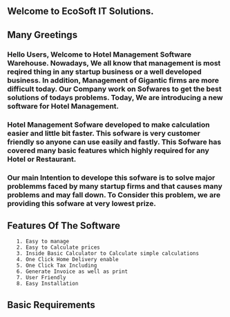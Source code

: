 ## Welcome to EcoSoft IT Solutions.

## Many Greetings
  ### Hello Users, Welcome to Hotel Management Software Warehouse. Nowadays, We all know that management is most reqired thing in any startup business or a well developed business. In addition,   Management of Gigantic firms are more difficult today. Our Company work on Sofwares to get the best solutions of todays problems. Today, We are introducing a new software for   Hotel Management. 
  
 ### Hotel Management Sofware developed to make calculation easier and little bit faster. This sofware is very customer friendly so anyone can use easily and fastly. This Sofware     has covered many basic features which highly required for any Hotel or Restaurant. 
 
 ### Our main Intention to develope this sofware is to solve major problemms faced by many startup firms and that causes many problems and may fall down. To Consider this problem, we are providing this sofware at very lowest prize. 
 
## Features Of The Software
```
   1. Easy to manage
   2. Easy to Calculate prices
   3. Inside Basic Calculator to Calculate simple calculations
   4. One Click Home Delivery enable
   5. One Click Tax Including
   6. Generate Invoice as well as print
   7. User Friendly
   8. Easy Installation
```
## Basic Requirements 
```
   
```
